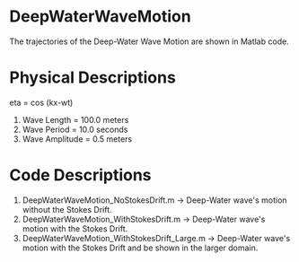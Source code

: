 # DeepWaterWaveMotion
The trajectories of the Deep-Water Wave Motion are shown in Matlab code.

# Physical Descriptions
eta = cos (kx-wt)
1. Wave Length = 100.0 meters
2. Wave Period = 10.0 seconds
3. Wave Amplitude = 0.5 meters

# Code Descriptions
1. DeepWaterWaveMotion_NoStokesDrift.m -> Deep-Water wave's motion without the Stokes Drift.
2. DeepWaterWaveMotion_WithStokesDrift.m -> Deep-Water wave's motion with the Stokes Drift.
3. DeepWaterWaveMotion_WithStokesDrift_Large.m -> Deep-Water wave's motion with the Stokes Drift and be shown in the larger domain.

